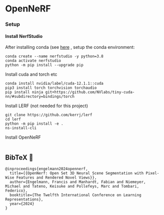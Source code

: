 # OpenNeRF


### Setup

#### Install NerfStudio

After installing conda (see [here](https://www.google.com](https://docs.anaconda.com/free/miniconda/#quick-command-line-install)) , setup the conda environment:

```
conda create --name nerfstudio -y python=3.8
conda activate nerfstudio
python -m pip install --upgrade pip
```
Install cuda and torch etc
```
conda install nvidia/label/cuda-12.1.1::cuda
pip3 install torch torchvision torchaudio
pip install ninja git+https://github.com/NVlabs/tiny-cuda-nn/#subdirectory=bindings/torch
```

Install LERF (not needed for this project)
```
git clone https://github.com/kerrj/lerf
cd lerf
python -m pip install -e .
ns-install-cli
```

Install OpenNeRF
```
```


## BibTeX :pray:
```
@inproceedings{engelmann2024opennerf,
  title={{OpenNerf: Open Set 3D Neural Scene Segmentation with Pixel-Wise Features and Rendered Novel Views}},
  author={Engelmann, Francis and Manhardt, Fabian and Niemeyer, Michael and Tateno, Keisuke and Pollefeys, Marc and Tombari, Federico},
  booktitle={The Twelfth International Conference on Learning Representations},
  year={2024}
}
```
